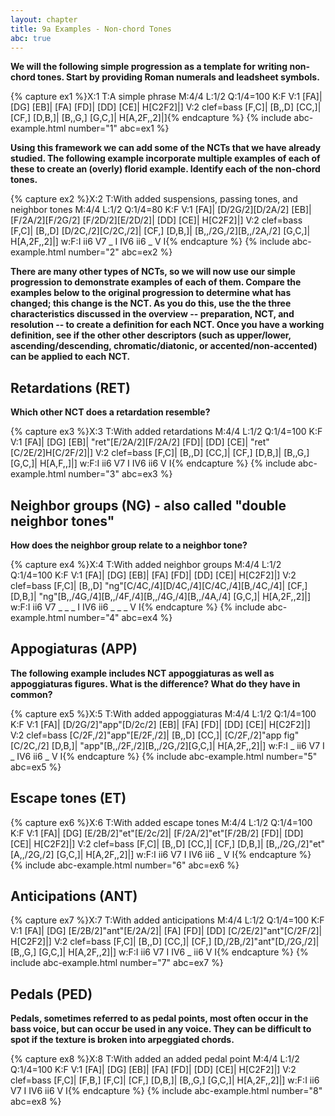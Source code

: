 ```yaml
---
layout: chapter
title: 9a Examples - Non-chord Tones
abc: true
---
```


**We will the following simple progression as a template for writing non-chord tones. Start by providing Roman numerals and leadsheet symbols.**

{% capture ex1 %}X:1
T:A simple phrase
M:4/4
L:1/2
Q:1/4=100
K:F
V:1
[FA]| [DG] [EB]| [FA] [FD]| [DD] [CE]| H[C2F2]|]
V:2 clef=bass
[F,C]| [B,,D] [CC,]| [CF,] [D,B,]| [B,,G,] [G,C,]| H[A,2F,,2]|]{% endcapture %}
{% include abc-example.html number="1" abc=ex1 %}

**Using this framework we can add some of the NCTs that we have already studied. The following example incorporate multiple examples of each of these to create an (overly) florid example. Identify each of the non-chord tones.**

{% capture ex2 %}X:2
T:With added suspensions, passing tones, and neighbor tones
M:4/4
L:1/2
Q:1/4=80
K:F
V:1
[FA]| [D/2G/2][D/2A/2] [EB]| [F/2A/2][F/2G/2] [F/2D/2][E/2D/2]| [DD] [CE]| H[C2F2]|]
V:2 clef=bass
[F,C]| [B,,D] [D/2C,/2][C/2C,/2]| [CF,] [D,B,]| [B,,/2G,/2][B,,/2A,/2] [G,C,]| H[A,2F,,2]|]
w:F:I ii6 V7 _ I IV6 ii6 _ V I{% endcapture %}
{% include abc-example.html number="2" abc=ex2 %}

**There are many other types of NCTs, so we will now use our simple progression to demonstrate examples of each of them. Compare the examples below to the original progression to determine what has changed; this change is the NCT. As you do this, use the the three characteristics discussed in the overview -- preparation, NCT, and resolution -- to create a definition for each NCT. Once you have a working definition, see if the other other descriptors (such as upper/lower, ascending/descending, chromatic/diatonic, or accented/non-accented) can be applied to each NCT.**

## Retardations (RET)

**Which other NCT does a retardation resemble?**

{% capture ex3 %}X:3
T:With added retardations
M:4/4
L:1/2
Q:1/4=100
K:F
V:1
[FA]| [DG] [EB]| "ret"[E/2A/2][F/2A/2] [FD]| [DD] [CE]| "ret"[C/2E/2]H[C/2F/2]|]
V:2 clef=bass
[F,C]| [B,,D] [CC,]| [CF,] [D,B,]| [B,,G,] [G,C,]| H[A,F,,]|]
w:F:I ii6 V7 I IV6 ii6 V I{% endcapture %}
{% include abc-example.html number="3" abc=ex3 %}

## Neighbor groups (NG) - also called "double neighbor tones"

**How does the neighbor group relate to a neighbor tone?**

{% capture ex4 %}X:4
T:With added neighbor groups
M:4/4
L:1/2
Q:1/4=100
K:F
V:1
[FA]| [DG] [EB]| [FA] [FD]| [DD] [CE]| H[C2F2]|]
V:2 clef=bass
[F,C]| [B,,D] "ng"[C/4C,/4][D/4C,/4][C/4C,/4][B,/4C,/4]| [CF,] [D,B,]| "ng"[B,,/4G,/4][B,,/4F,/4][B,,/4G,/4][B,,/4A,/4] [G,C,]| H[A,2F,,2]|]
w:F:I ii6 V7 _ _ _ I IV6 ii6 _ _ _ V I{% endcapture %}
{% include abc-example.html number="4" abc=ex4 %}

## Appogiaturas (APP)

**The following example includes NCT appoggiaturas as well as appoggiaturas figures. What is the difference? What do they have in common?**

{% capture ex5 %}X:5
T:With added appoggiaturas
M:4/4
L:1/2
Q:1/4=100
K:F
V:1
[FA]| [D/2G/2]"app"[D/2c/2] [EB]| [FA] [FD]| [DD] [CE]| H[C2F2]|]
V:2 clef=bass
[C/2F,/2]"app"[E/2F,/2]| [B,,D] [CC,]| [C/2F,/2]"app fig"[C/2C,/2] [D,B,]| "app"[B,,/2F,/2][B,,/2G,/2][G,C,]| H[A,2F,,2]|]
w:F:I _ ii6 V7 I _ IV6 ii6 _ V I{% endcapture %}
{% include abc-example.html number="5" abc=ex5 %}

## Escape tones (ET)

{% capture ex6 %}X:6
T:With added escape tones
M:4/4
L:1/2
Q:1/4=100
K:F
V:1
[FA]| [DG] [E/2B/2]"et"[E/2c/2]| [F/2A/2]"et"[F/2B/2] [FD]| [DD] [CE]| H[C2F2]|]
V:2 clef=bass
[F,C]| [B,,D] [CC,]| [CF,] [D,B,]| [B,,/2G,/2]"et"[A,,/2G,/2] [G,C,]| H[A,2F,,2]|]
w:F:I ii6 V7 I IV6 ii6 _ V I{% endcapture %}
{% include abc-example.html number="6" abc=ex6 %}

## Anticipations (ANT)

{% capture ex7 %}X:7
T:With added anticipations
M:4/4
L:1/2
Q:1/4=100
K:F
V:1
[FA]| [DG] [E/2B/2]"ant"[E/2A/2]| [FA] [FD]| [DD] [C/2E/2]"ant"[C/2F/2]| H[C2F2]|]
V:2 clef=bass
[F,C]| [B,,D] [CC,]| [CF,] [D,/2B,/2]"ant"[D,/2G,/2]| [B,,G,] [G,C,]| H[A,2F,,2]|]
w:F:I ii6 V7 I IV6 _ ii6 V I{% endcapture %}
{% include abc-example.html number="7" abc=ex7 %}

## Pedals (PED)

**Pedals, sometimes referred to as pedal points, most often occur in the bass voice, but can occur be used in any voice. They can be difficult to spot if the texture is broken into arpeggiated chords.**

{% capture ex8 %}X:8
T:With added an added pedal point
M:4/4
L:1/2
Q:1/4=100
K:F
V:1
[FA]| [DG] [EB]| [FA] [FD]| [DD] [CE]| H[C2F2]|]
V:2 clef=bass
[F,C]| [F,B,] [F,C]| [CF,] [D,B,]| [B,,G,] [G,C,]| H[A,2F,,2]|]
w:F:I ii6 V7 I IV6 ii6 V I{% endcapture %}
{% include abc-example.html number="8" abc=ex8 %}
